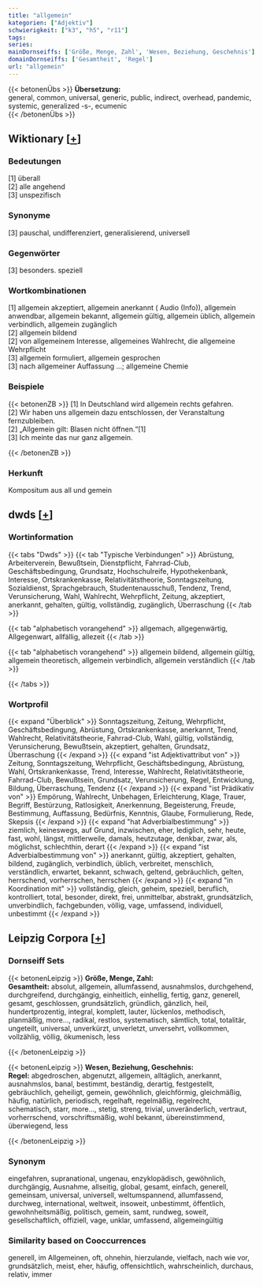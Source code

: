 ```yaml
---
title: "allgemein"
kategorien: ["Adjektiv"]
schwierigkeit: ["k3", "h5", "r11"]
tags:
series:
mainDornseiffs: ['Größe, Menge, Zahl', 'Wesen, Beziehung, Geschehnis']
domainDornseiffs: ['Gesamtheit', 'Regel']
url: "allgemein"
---
```


{{< betonenÜbs >}}
**Übersetzung:**  
general, common, universal, generic, public, indirect, overhead, pandemic, systemic, generalized -s-, ecumenic  
{{< /betonenÜbs >}}

## Wiktionary [[+](https://de.wiktionary.org/wiki/allgemein)]

### Bedeutungen
[1] überall  
[2] alle angehend  
[3] unspezifisch  

### Synonyme
[3] pauschal, undifferenziert, generalisierend, universell  

### Gegenwörter
[3] besonders. speziell  

### Wortkombinationen
[1] allgemein akzeptiert, allgemein anerkannt ( Audio (Info)), allgemein anwendbar, allgemein bekannt, allgemein gültig, allgemein üblich, allgemein verbindlich, allgemein zugänglich  
[2] allgemein bildend  
[2] von allgemeinem Interesse, allgemeines Wahlrecht, die allgemeine Wehrpflicht  
[3] allgemein formuliert, allgemein gesprochen  
[3] nach allgemeiner Auffassung …; allgemeine Chemie  

### Beispiele
{{< betonenZB >}}
[1] In Deutschland wird allgemein rechts gefahren.  
[2] Wir haben uns allgemein dazu entschlossen, der Veranstaltung fernzubleiben.  
[2] „Allgemein gilt: Blasen nicht öffnen.“[1]  
[3] Ich meinte das nur ganz allgemein.  

{{< /betonenZB >}}
### Herkunft
Kompositum aus all und gemein  



## dwds [[+](https://www.dwds.de/wb/allgemein)]

### Wortinformation
{{< tabs "Dwds" >}}
{{< tab "Typische Verbindungen" >}}
Abrüstung, Arbeiterverein, Bewußtsein, Dienstpflicht, Fahrrad-Club, Geschäftsbedingung, Grundsatz, Hochschulreife, Hypothekenbank, Interesse, Ortskrankenkasse, Relativitätstheorie, Sonntagszeitung, Sozialdienst, Sprachgebrauch, Studentenausschuß, Tendenz, Trend, Verunsicherung, Wahl, Wahlrecht, Wehrpflicht, Zeitung, akzeptiert, anerkannt, gehalten, gültig, vollständig, zugänglich, Überraschung
{{< /tab >}}

{{< tab "alphabetisch vorangehend" >}}
allgemach, allgegenwärtig, Allgegenwart, allfällig, allezeit
{{< /tab >}}

{{< tab "alphabetisch vorangehend" >}}
allgemein bildend, allgemein gültig, allgemein theoretisch, allgemein verbindlich, allgemein verständlich
{{< /tab >}}

{{< /tabs >}}

### Wortprofil
{{< expand "Überblick" >}} Sonntagszeitung, Zeitung, Wehrpflicht, Geschäftsbedingung, Abrüstung, Ortskrankenkasse, anerkannt, Trend, Wahlrecht, Relativitätstheorie, Fahrrad-Club, Wahl, gültig, vollständig, Verunsicherung, Bewußtsein, akzeptiert, gehalten, Grundsatz, Überraschung {{< /expand >}}
{{< expand "ist Adjektivattribut von" >}} Zeitung, Sonntagszeitung, Wehrpflicht, Geschäftsbedingung, Abrüstung, Wahl, Ortskrankenkasse, Trend, Interesse, Wahlrecht, Relativitätstheorie, Fahrrad-Club, Bewußtsein, Grundsatz, Verunsicherung, Regel, Entwicklung, Bildung, Überraschung, Tendenz {{< /expand >}}
{{< expand "ist Prädikativ von" >}} Empörung, Wahlrecht, Unbehagen, Erleichterung, Klage, Trauer, Begriff, Bestürzung, Ratlosigkeit, Anerkennung, Begeisterung, Freude, Bestimmung, Auffassung, Bedürfnis, Kenntnis, Glaube, Formulierung, Rede, Skepsis {{< /expand >}}
{{< expand "hat Adverbialbestimmung" >}} ziemlich, keineswegs, auf Grund, inzwischen, eher, lediglich, sehr, heute, fast, wohl, längst, mittlerweile, damals, heutzutage, denkbar, zwar, als, möglichst, schlechthin, derart {{< /expand >}}
{{< expand "ist Adverbialbestimmung von" >}} anerkannt, gültig, akzeptiert, gehalten, bildend, zugänglich, verbindlich, üblich, verbreitet, menschlich, verständlich, erwartet, bekannt, schwach, geltend, gebräuchlich, gelten, herrschend, vorherrschen, herrschen {{< /expand >}}
{{< expand "in Koordination mit" >}} vollständig, gleich, geheim, speziell, beruflich, kontrolliert, total, besonder, direkt, frei, unmittelbar, abstrakt, grundsätzlich, unverbindlich, fachgebunden, völlig, vage, umfassend, individuell, unbestimmt {{< /expand >}}

## Leipzig Corpora [[+](https://corpora.uni-leipzig.de/en/res?word=allgemein&corpusId=deu_newscrawl-public_2018)]

### Dornseiff Sets
{{< betonenLeipzig >}}
**Größe, Menge, Zahl:**  
**Gesamtheit:** absolut, allgemein, allumfassend, ausnahmslos, durchgehend, durchgreifend, durchgängig, einheitlich, einhellig, fertig, ganz, generell, gesamt, geschlossen, grundsätzlich, gründlich, gänzlich, heil, hundertprozentig, integral, komplett, lauter, lückenlos, methodisch, planmäßig, more..., radikal, restlos, systematisch, sämtlich, total, totalitär, ungeteilt, universal, unverkürzt, unverletzt, unversehrt, vollkommen, vollzählig, völlig, ökumenisch, less  

{{< /betonenLeipzig >}}


{{< betonenLeipzig >}}
**Wesen, Beziehung, Geschehnis:**  
**Regel:** abgedroschen, abgenutzt, allgemein, alltäglich, anerkannt, ausnahmslos, banal, bestimmt, beständig, derartig, festgestellt, gebräuchlich, geheiligt, gemein, gewöhnlich, gleichförmig, gleichmäßig, häufig, natürlich, periodisch, regelhaft, regelmäßig, regelrecht, schematisch, starr, more..., stetig, streng, trivial, unveränderlich, vertraut, vorherrschend, vorschriftsmäßig, wohl bekannt, übereinstimmend, überwiegend, less  

{{< /betonenLeipzig >}}

### Synonym
eingefahren, supranational, ungenau, enzyklopädisch, gewöhnlich, durchgängig, Ausnahme, allseitig, global, gesamt, einfach, generell, gemeinsam, universal, universell, weltumspannend, allumfassend, durchweg, international, weltweit, insoweit, unbestimmt, öffentlich, gewohnheitsmäßig, politisch, gemein, samt, rundweg, soweit, gesellschaftlich, offiziell, vage, unklar, umfassend, allgemeingültig


### Similarity based on Cooccurrences
generell, im Allgemeinen, oft, ohnehin, hierzulande, vielfach, nach wie vor, grundsätzlich, meist, eher, häufig, offensichtlich, wahrscheinlich, durchaus, relativ, immer

